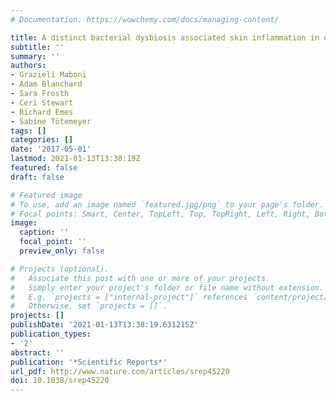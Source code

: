 ```yaml
---
# Documentation: https://wowchemy.com/docs/managing-content/

title: A distinct bacterial dysbiosis associated skin inflammation in ovine footrot
subtitle: ''
summary: ''
authors:
- Grazieli Maboni
- Adam Blanchard
- Sara Frosth
- Ceri Stewart
- Richard Emes
- Sabine Tötemeyer
tags: []
categories: []
date: '2017-05-01'
lastmod: 2021-01-13T13:38:19Z
featured: false
draft: false

# Featured image
# To use, add an image named `featured.jpg/png` to your page's folder.
# Focal points: Smart, Center, TopLeft, Top, TopRight, Left, Right, BottomLeft, Bottom, BottomRight.
image:
  caption: ''
  focal_point: ''
  preview_only: false

# Projects (optional).
#   Associate this post with one or more of your projects.
#   Simply enter your project's folder or file name without extension.
#   E.g. `projects = ["internal-project"]` references `content/project/deep-learning/index.md`.
#   Otherwise, set `projects = []`.
projects: []
publishDate: '2021-01-13T13:38:19.631215Z'
publication_types:
- '2'
abstract: ''
publication: '*Scientific Reports*'
url_pdf: http://www.nature.com/articles/srep45220
doi: 10.1038/srep45220
---
```

